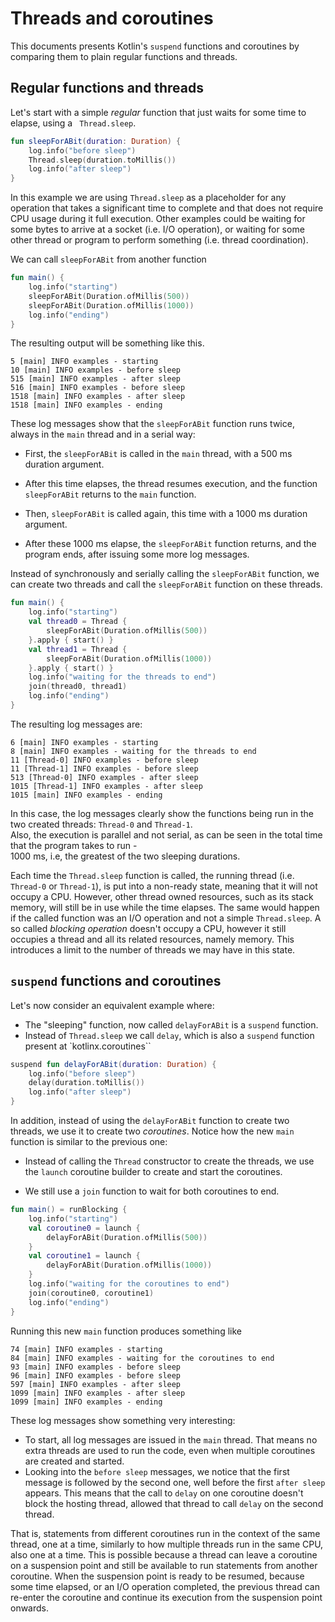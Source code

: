 
# Threads and coroutines

This documents presents Kotlin's `suspend` functions and coroutines by comparing them to plain regular functions and threads.

## Regular functions and threads

Let's start with a simple _regular_ function that just waits for some time to elapse, using a ` Thread.sleep`.

```kotlin
fun sleepForABit(duration: Duration) {
    log.info("before sleep")
    Thread.sleep(duration.toMillis())
    log.info("after sleep")
}
```

In this example we are using `Thread.sleep` as a placeholder for any operation that takes a significant time to complete and that does not require CPU usage during it full execution.
Other examples could be waiting for some bytes to arrive at a socket (i.e. I/O operation), or waiting for some other
thread or program to perform something (i.e. thread coordination).

<!--- INCLUDE .*-->

We can call `sleepForABit` from another function

```kotlin
fun main() {
    log.info("starting")
    sleepForABit(Duration.ofMillis(500))
    sleepForABit(Duration.ofMillis(1000))
    log.info("ending")
}
```

The resulting output will be something like this.

```
5 [main] INFO examples - starting
10 [main] INFO examples - before sleep
515 [main] INFO examples - after sleep
516 [main] INFO examples - before sleep
1518 [main] INFO examples - after sleep
1518 [main] INFO examples - ending
```

These log messages show that the `sleepForABit` function runs twice,
always in the `main` thread and in a serial way:

- First, the `sleepForABit` is called in the `main` thread, with a 500 ms duration argument.

- After this time elapses, the thread resumes execution, and the function `sleepForABit` returns to the `main`
function.

- Then, `sleepForABit` is called again, this time with a 1000 ms duration argument.

- After these 1000 ms elapse, the `sleepForABit` function returns, and the program ends,
after issuing some more log messages.

<!--- KNIT example-threads-and-coroutines-01.kt -->

Instead of synchronously and serially calling the `sleepForABit` function, we can create two threads
and call the `sleepForABit` function on these threads.

```kotlin
fun main() {
    log.info("starting")
    val thread0 = Thread {
        sleepForABit(Duration.ofMillis(500))
    }.apply { start() }
    val thread1 = Thread {
        sleepForABit(Duration.ofMillis(1000))
    }.apply { start() }
    log.info("waiting for the threads to end")
    join(thread0, thread1)
    log.info("ending")
}
```

The resulting log messages are:

```
6 [main] INFO examples - starting
8 [main] INFO examples - waiting for the threads to end
11 [Thread-0] INFO examples - before sleep
11 [Thread-1] INFO examples - before sleep
513 [Thread-0] INFO examples - after sleep
1015 [Thread-1] INFO examples - after sleep
1015 [main] INFO examples - ending
```

In this case, the log messages clearly show the functions being run in the two created threads:
`Thread-0` and `Thread-1`.  
Also, the execution is parallel and not serial, as can be seen in the total time that the program takes to run -  
1000 ms, i.e, the greatest of the two sleeping durations.

Each time the `Thread.sleep` function is called, the running thread (i.e. `Thread-0` or `Thread-1`), is put into a non-ready state, meaning that it will not occupy a CPU.
However, other thread owned resources, such as its stack memory, will still be in use while the time elapses.
The same would happen if the called function was an I/O operation and not a simple `Thread.sleep`.
A so called _blocking operation_ doesn't occupy a CPU, however it still occupies a thread and all its related resources, namely memory.
This introduces a limit to the number of threads we may have in this state.

<!--- KNIT example-threads-and-coroutines-02.kt -->

## `suspend` functions and coroutines

Let's now consider an equivalent example where:

- The "sleeping" function, now called `delayForABit` is a `suspend` function.
- Instead of `Thread.sleep` we call `delay`, which is also a `suspend` function present at `kotlinx.coroutines``

```kotlin
suspend fun delayForABit(duration: Duration) {
    log.info("before sleep")
    delay(duration.toMillis())
    log.info("after sleep")
}
```

In addition, instead of using the `delayForABit` function to create two threads, we use it to create two _coroutines_.
Notice how the new `main` function is similar to the previous one:

- Instead of calling the `Thread` constructor to create the threads,
we use the `launch` coroutine builder to create and start the coroutines.

- We still use a `join` function to wait for both coroutines to end.


```kotlin
fun main() = runBlocking {
    log.info("starting")
    val coroutine0 = launch {
        delayForABit(Duration.ofMillis(500))
    }
    val coroutine1 = launch {
        delayForABit(Duration.ofMillis(1000))
    }
    log.info("waiting for the coroutines to end")
    join(coroutine0, coroutine1)
    log.info("ending")
}
```

Running this new `main` function produces something like

```
74 [main] INFO examples - starting
84 [main] INFO examples - waiting for the coroutines to end
93 [main] INFO examples - before sleep
96 [main] INFO examples - before sleep
597 [main] INFO examples - after sleep
1099 [main] INFO examples - after sleep
1099 [main] INFO examples - ending
```

These log messages show something very interesting:

- To start, all log messages are issued in the `main` thread. That means no extra threads are used to run the code, even when multiple coroutines are created and started.
- Looking into the `before sleep` messages, we notice that the first message is followed by the second one, well before the first `after sleep` appears. This means that the call to `delay` on one coroutine doesn't block the hosting thread, allowed that thread to call `delay` on the second thread.

That is, statements from different coroutines run in the context of the same thread, one at a time, similarly to how multiple threads run in the same CPU, also one at a time.
This is possible because a thread can leave a coroutine on a suspension point and still be available to run statements from another coroutine.
When the suspension point is ready to be resumed, because some time elapsed, or an I/O operation completed, the previous thread can re-enter the coroutine and continue its execution from the suspension point onwards.



<!--- KNIT example-threads-and-coroutines-03.kt -->


